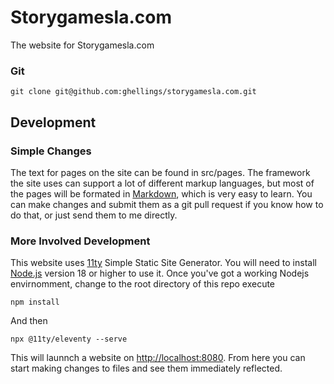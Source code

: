 # Storygamesla.com
The website for Storygamesla.com

### Git 

```git clone git@github.com:ghellings/storygamesla.com.git```

## Development

### Simple Changes

The text for pages on the site can be found in src/pages. The framework the site uses can support a lot of different markup languages, but most of the pages will be formated in [Markdown](https://www.markdownlang.com/intro/what-is-markdown.html), which is very easy to learn. You can make changes and submit them as a git pull request if you know how to do that, or just send them to me directly.

### More Involved Development
This website uses [11ty](https://www.11ty.dev/) Simple Static Site Generator. You will need to install [Node.js](https://nodejs.org/en/download) version 18 or higher to use it. Once you've got a working Nodejs envirnomment, change to the root directory of this repo execute

```npm install```

And then 

```npx @11ty/eleventy --serve```

This will launnch a website on [http://localhost:8080](http://localhost:8080). From here you can start making changes to files and see them immediately reflected. 